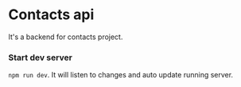 # Contacts api

It's a backend for contacts project.

### Start dev server

`npm run dev`. It will listen to changes and auto update running server.